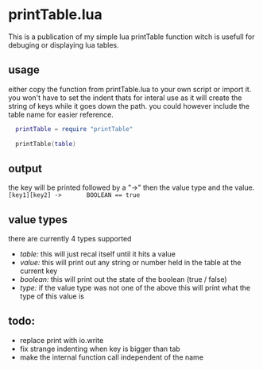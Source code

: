 # printTable.lua
 This is a publication of my simple lua printTable function witch is usefull for debuging or displaying lua tables.

## usage
 either copy the function from printTable.lua to your own script or import it.
 you won't have to set the indent thats for interal use as it will create the string of keys while it goes down the path. 
 you could however include the table name for easier reference. 
 
```lua
  printTable = require "printTable"
  
  printTable(table)
```

## output
 the key will be printed followed by a "->" then the value type and the value.
 `[key1][key2] -> 		BOOLEAN == true`
 
## value types
 there are currently 4 types supported
  - *table:*    this will just recal itself until it hits a value
  - *value:*    this will print out any string or number held in the table at the current key
  - *boolean:*  this will print out the state of the boolean (true / false)
  - *type:*      if the value type was not one of the above this will print what the type of this value is

## todo:
  - replace print with io.write
  - fix strange indenting when key is bigger than tab
  - make the internal function call independent of the name
